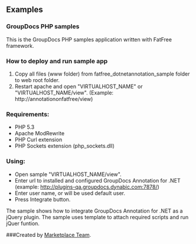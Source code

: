 ## Examples

### GroupDocs PHP samples

This is the GroupDocs PHP samples application written with FatFree framework.

### How to deploy and run sample app

 1. Copy all files (www folder) from  fatfree_dotnetannotation_sample folder to web root folder.
 2. Restart apache and open "VIRTUALHOST_NAME" or  "VIRTUALHOST_NAME/view". (Example: http://annotationonfatfree/view)

### Requirements:

* PHP 5.3
* Apache ModRewrite
* PHP Curl extension
* PHP Sockets extension (php_sockets.dll)


### Using:

* Open sample "VIRTUALHOST_NAME/view".
* Enter url to installed and configured GroupDocs Annotation for .NET (example: http://plugins-qa.groupdocs.dynabic.com:7878/)
* Enter user name, or will be used default user.
* Press Integrate button.

The sample shows how to integrate GroupDocs Annotation for .NET as a jQuery plugin. The sample uses template to attach required scripts and run jQuer funtion.


###Created by [Marketplace Team](http://groupdocs.com/marketplace/).

